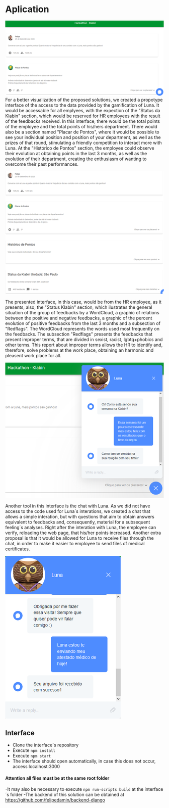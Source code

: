
# Aplication
![interface](/images/interface-main-page.png)
For a better visualization of the proposed solutions, we created a propotype interface of the access to the data provided by the gamification of Luna. It would be accessable for all emplyees, with the expection of the "Status da Klabin" section, which would be reserved for HR employees with the result of the feedbacks received. In this interface, there would be the total points of the employee and the total points of his/hers department. There would also be a section named "Placar de Pontos", where it would be possible to see your individual position and position of your department, as well as the prizes of that round, stimulating a friendly competition to interact more with Luna. At the "Histórico de Pontos" section, the employee could observe their evolution at obtaining points in the last 3 months, as well as the evolution of their department, creating the enthusiasm of wanting to overcome their past performances. 

![todas as opções da interface](/images/interface-all-cards.png)

The presented interface, in this case, would be from the HR employee, as it presents, also, the "Status Klabin" section, which ilustrates the general situation of the group of feedbacks by a WordCloud, a graphic of relations between the positive and negative feedbacks, a graphic of the percent evolution of positive feedbacks from the last 3 months and a subsection of "Redflags". The WordCloud represents the words used most frequently on the feedbacks. The subsection "Redflags" presents the feedbacks that present improper terms, that are divided in sexist, racist, lgbtq+phobics and other terms. This report about improper terms allows the HR to identify and, therefore, solve problems at the work place, obtaining an harmonic and pleasent work place for all.

![conversar com a luna](/images/interface-chat-with-luna.png)

Another tool in this interface is the chat with Luna. As we did not have access to the code used for Luna´s interations, we created a chat that allows a simple interation, but with questions that aim to obtain answers equivalent to feedbacks and, consequently, material for a subsequent feeling´s analyses. Right after the interation with Luna, the employee can verify, reloading the web page, that his/her points increased. Another extra proposal is that it would be allowed for Luna to receive files through the chat, in order to make it easier to employee to send files of medical certificates.

![enviar arquivo](/images/interface-sending-file.png)


## Interface
- Clone the interface´s repository 
- Execute `npm install`
- Execute `npm start`
- The interface should open automatically, in case this does not occur, access localhost:3000

#### Attention all files must be at the same root folder 
-It may also be necessary to execute `npm run-scripts build` at the interface´s folder
-The backend of this solution can be obtained at https://github.com/felipedamin/backend-django
